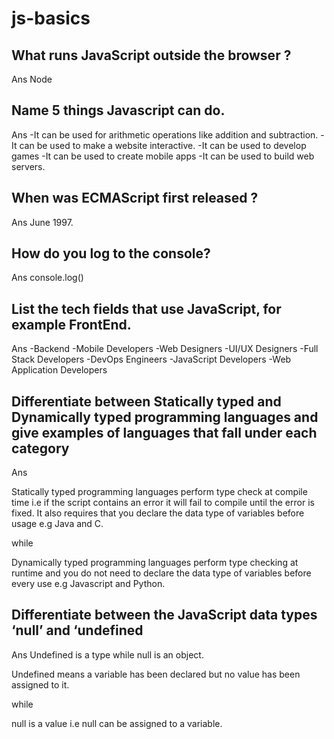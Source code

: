# js-basics

## What runs JavaScript outside the browser ?

Ans
Node

## Name 5 things Javascript can do.

Ans
-It can be used for arithmetic operations like addition and subtraction.
-It can be used to make a website interactive.
-It can be used to develop games
-It can be used to create mobile apps
-It can be used to build web servers.


## When was ECMAScript first released ?

Ans
June 1997.

## How do you log to the console?

Ans
console.log()


## List the tech fields that use JavaScript, for example FrontEnd.

Ans
-Backend
-Mobile Developers
-Web Designers
-UI/UX Designers
-Full Stack Developers
-DevOps Engineers
-JavaScript Developers
-Web Application Developers




## Differentiate between Statically typed and Dynamically typed programming languages and give examples of languages that fall under each category

Ans

Statically typed programming languages perform type check at compile time i.e if the script contains an error it will fail to compile until the error is fixed. It also requires that you declare the data type of variables before usage e.g Java and C.

while

Dynamically typed programming languages perform type checking at runtime and you do not need to declare the data type of variables before every use e.g Javascript and Python.




## Differentiate between the JavaScript data types ‘null’ and ‘undefined&nbsp;

Ans
Undefined is a type while null is an object.

Undefined means a variable has been declared but no value has been assigned to it.

while

null is a value i.e null can be assigned to a variable.




